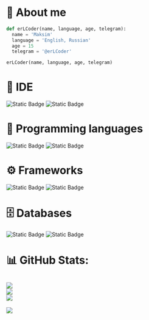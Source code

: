 # 🪪 About me

```python
def erLCoder(name, language, age, telegram):
  name = 'Maksim'
  language = 'English, Russian'
  age = 15
  telegram = '@erLCoder'

erLCoder(name, language, age, telegram)
```
# 📒 IDE
![Static Badge](https://img.shields.io/badge/VSCode-007ACC?style=for-the-badge&logo=visualstudiocode&logoColor=%23183A61) ![Static Badge](https://img.shields.io/badge/VisualStudio-007ACC?style=for-the-badge&logo=visualstudio&logoColor=%235C2D91)

# 📃 Programming languages
![Static Badge](https://img.shields.io/badge/Python-3776AB?style=for-the-badge&logo=python&logoColor=%23fcc203) ![Static Badge](https://img.shields.io/badge/C%2B%2B-a31d2f?style=for-the-badge&logo=cplusplus&logoColor=%23ffffff)

# ⚙️ Frameworks
![Static Badge](https://img.shields.io/badge/Flask-1e991a?style=for-the-badge&logo=flask&logoColor=%23000000) ![Static Badge](https://img.shields.io/badge/Aiogram-26A5E4?style=for-the-badge&logo=telegram&logoColor=%23000000)

# 🗄️ Databases
![Static Badge](https://img.shields.io/badge/Postgresql-%234169E1?style=for-the-badge&logo=postgresql&logoColor=%23000000) ![Static Badge](https://img.shields.io/badge/mongodb-47A248?style=for-the-badge&logo=mongodb&logoColor=%23000000)

# 📊 GitHub Stats:
![](https://github-readme-stats.vercel.app/api?username=erLCoder&theme=dark&hide_border=false&include_all_commits=true&count_private=true)<br/>
![](https://github-readme-streak-stats.herokuapp.com/?user=erLCoder&theme=dark&hide_border=false)<br/>
![](https://github-readme-stats.vercel.app/api/top-langs/?username=erLCoder&theme=dark&hide_border=false&include_all_commits=true&count_private=true&layout=compact)
---
[![](https://visitcount.itsvg.in/api?id=erLCoder&label=Profile%20Views&color=4&icon=2&pretty=false)](https://visitcount.itsvg.in)
